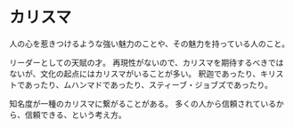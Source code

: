 # カリスマ

人の心を惹きつけるような強い魅力のことや、その魅力を持っている人のこと。

リーダーとしての天賦の才。
再現性がないので、カリスマを期待するべきではないが、文化の起点にはカリスマがいることが多い。
釈迦であったり、キリストであったり、ムハンマドであったり、スティーブ・ジョブズであったり。

知名度が一種のカリスマに繋がることがある。
多くの人から信頼されているから、信頼できる、という考え方。
